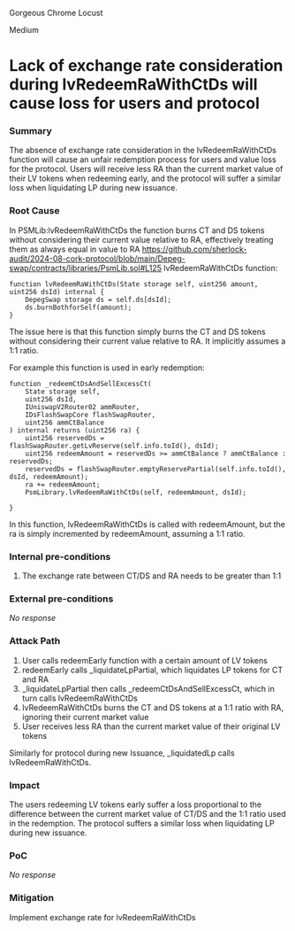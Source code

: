 Gorgeous Chrome Locust

Medium

# Lack of exchange rate consideration during lvRedeemRaWithCtDs will cause loss for users and protocol

### Summary

The absence of exchange rate consideration in the lvRedeemRaWithCtDs function will cause an unfair redemption process for users and value loss for the protocol. Users will receive less RA than the current market value of their LV tokens when redeeming early, and the protocol will suffer a similar loss when liquidating LP during new issuance.


### Root Cause

In PSMLib:lvRedeemRaWithCtDs the function burns CT and DS tokens without considering their current value relative to RA, effectively treating them as always equal in value to RA
https://github.com/sherlock-audit/2024-08-cork-protocol/blob/main/Depeg-swap/contracts/libraries/PsmLib.sol#L125
 lvRedeemRaWithCtDs function:
```solidity 
function lvRedeemRaWithCtDs(State storage self, uint256 amount, uint256 dsId) internal {
    DepegSwap storage ds = self.ds[dsId];
    ds.burnBothforSelf(amount);
}
```
The issue here is that this function simply burns the CT and DS tokens without considering their current value relative to RA. It implicitly assumes a 1:1 ratio.

For example this function is used in early redemption:
```solidity
function _redeemCtDsAndSellExcessCt(
    State storage self,
    uint256 dsId,
    IUniswapV2Router02 ammRouter,
    IDsFlashSwapCore flashSwapRouter,
    uint256 ammCtBalance
) internal returns (uint256 ra) {
    uint256 reservedDs = flashSwapRouter.getLvReserve(self.info.toId(), dsId);
    uint256 redeemAmount = reservedDs >= ammCtBalance ? ammCtBalance : reservedDs;
    reservedDs = flashSwapRouter.emptyReservePartial(self.info.toId(), dsId, redeemAmount);
    ra += redeemAmount;
    PsmLibrary.lvRedeemRaWithCtDs(self, redeemAmount, dsId);
   
}
```
In this function, lvRedeemRaWithCtDs is called with redeemAmount, but the ra is simply incremented by redeemAmount, assuming a 1:1 ratio.

### Internal pre-conditions

1. The exchange rate between CT/DS and RA needs to be greater than 1:1


### External pre-conditions

_No response_

### Attack Path

1. User calls redeemEarly function with a certain amount of LV tokens
2. redeemEarly calls _liquidateLpPartial, which liquidates LP tokens for CT and RA
3. _liquidateLpPartial then calls _redeemCtDsAndSellExcessCt, which in turn calls lvRedeemRaWithCtDs
4. lvRedeemRaWithCtDs burns the CT and DS tokens at a 1:1 ratio with RA, ignoring their current market value
5. User receives less RA than the current market value of their original LV tokens

Similarly for protocol during new Issuance, _liquidatedLp calls lvRedeemRaWithCtDs.

### Impact

The users redeeming LV tokens early suffer a loss proportional to the difference between the current market value of CT/DS and the 1:1 ratio used in the redemption. The protocol suffers a similar loss when liquidating LP during new issuance. 

### PoC

_No response_

### Mitigation

Implement exchange rate for lvRedeemRaWithCtDs